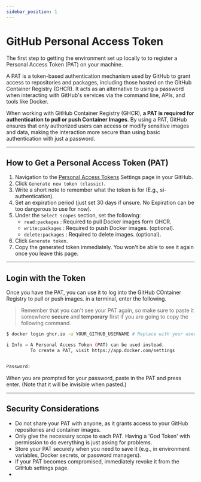 ```yaml
---
sidebar_position: 1
---
```


# GitHub Personal Access Token

The first step to getting the environment set up locally to to register a Personal Access Token (PAT) on your machine.

A PAT is a token-based authentication mechanism used by GitHub to grant access to repositories and packages, including those hosted on the GitHub Container Registry (GHCR). It acts as an alternative to using a password when interacting with GitHub's services via the command line, APIs, and tools like Docker.

When working with GitHub Container Registry (GHCR), **a PAT is required for authentication to pull or push Container Images**. By using a PAT, GitHub ensures that only authorized users can access or modify sensitive images and data, making the interaction more secure than using basic authentication with just a password.

---

## How to Get a Personal Access Token (PAT)

1. Navigation to the [Personal Access Tokens](https://github.com/settings/tokens) Settings page in your GitHub.
2. Click `Generate new token (classic)`.
3. Write a short note to remember what the token is for (E.g., si-authentication).
4. Set an expiration period (just set 30 days if unsure. No Expiration can be too dangerous to use for now).
5. Under the `Select scopes` section, set the following:
   - `read:packages` : Required to pull Docker images form GHCR.
   - `write:packages` : Required to push Docker images. (optional).
   - `delete:packages` : Required to delete images. (optional).
6. Click `Generate token`.
7. Copy the generated token immediately. You won't be able to see it again once you leave this page.

---

## Login with the Token

Once you have the PAT, you can use it to log into the GitHub COntainer Registry to pull or push images. in a terminal, enter the following.

> Remember that you can't see your PAT again, so make sure to paste it somewhere **secure** and **temporary** first if you are going to copy the following command.

```bash
$ docker login ghcr.io -u YOUR_GITHUB_USERNAME # Replace with your username.

i Info → A Personal Access Token (PAT) can be used instead.
         To create a PAT, visit https://app.docker.com/settings


Password:
```

When you are prompted for your password, paste in the PAT and press enter. (Note that it will be invisible when pasted.)

---

## Security Considerations

- Do not share your PAT with anyone, as it grants access to your GitHub repositories and container images.
- Only give the necessary scope to each PAT. Having a 'God Token' with permission to do everything is just asking for problems.
- Store your PAT securely when you need to save it (e.g., in environment variables, Docker secrets, or password managers).
- If your PAT becomes compromised, immediately revoke it from the GitHub settings page.
-
